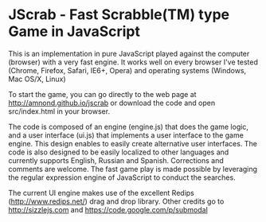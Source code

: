 JScrab - Fast Scrabble(TM) type Game in JavaScript
==================================================

This is an implementation in pure JavaScript played against the computer (browser) with a very fast engine. It works well on every browser I've tested (Chrome, Firefox, Safari, IE6+, Opera) and operating systems (Windows, Mac OS/X, Linux)

To start the game, you can go directly to the web page at http://amnond.github.io/jscrab or download the code and open src/index.html in your browser.

The code is composed of an engine (engine.js) that does the game logic, and a user interface (ui.js) that implements a user interface to the game engine. This design enables to easily create alternative user interfaces. The code is also designed to be easily localized to other languages and currently supports English, Russian and Spanish. Corrections and comments are welcome. The fast game play is made possible by leveraging the regular expression engine of JavaScript to conduct the searches.

The current UI engine makes use of the excellent Redips (http://www.redips.net/) drag and drop library.
Other credits go to http://sizzlejs.com and https://code.google.com/p/submodal


